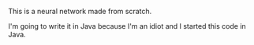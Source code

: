 This is a neural network made from scratch.

I'm going to write it in Java because I'm an idiot and I started this code in Java.
